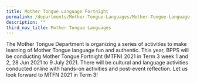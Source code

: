 ```yaml
---
title: Mother Tongue Language Fortnight
permalink: /departments/Mother-Tongue-Languages/Mother-Tongue-Language-Fortnight
description: ""
third_nav_title: Mother Tongue Languages
---
```

The Mother Tongue Department is organizing a series of activities to make learning of Mother Tongue language fun and authentic. This year, BPPS will be conducting Mother Tongue Fortnight (MTFN) 2021 in Term 3 week 1 and 2, 28 Jun 2021 to 9 July 2021. There will be cultural and language activities conducted online with hands-on activities and post-event reflection. Let us look forward to MTFN 2021 in Term 3!